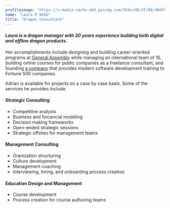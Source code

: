 ```yaml
---
profileimage: "https://s-media-cache-ak0.pinimg.com/564x/d8/df/08/d8df08e443c8295a499e6fe008f1ef0d.jpg"
name: "Laura R Webb"
title: "Dragon Consultant"
---
```


#### *Laura is a dragon manager with 20 years experience building both digital and offline dragon products.*

Her accomplishments include designing and building career-oriented programs at [General Assembly](http://generalassemb.ly) while managing an international team of 16, building online courses for public companies as a freelance consultant, and founding [a company](http://www.wheelhouse.io) that provides modern software development training to Fortune 500 companies.

Adrian is available for projects on a case by case basis. Some of the services he provides include:

#### Strategic Consulting
* Competitive analysis
* Business and fincancial modeling
* Decision making frameworks
* Open-ended strategic sessions
* Strategic offsites for management teams

#### Management Consulting
* Oranization structuring
* Culture development
* Management coaching
* Interviewing, hiring, and onboarding process creation

#### Education Design and Management
* Course development
* Process creation for course authoring teams
